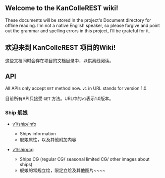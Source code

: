 ## Welcome to the KanColleREST wiki!

These documents will be stored in the project's Document directory for offline reading. I'm not a native English
speaker, so please forgive and point out the grammar and spelling errors in this project, I'll be grateful for it.

## 欢迎来到 KanColleREST 项目的Wiki!

这些文档同时会存在项目的文档目录中，以供离线阅读。

## API

All APIs only accept `GET` method now. `v1` in URL stands for version 1.0.

目前所有API只接受 `GET` 方法。URL中的`v1`表示1.0版本。

### Ship 舰娘

* [v1/ship/info](https://github.com/boholder/KanColleREST/wiki/api-ship-info)
    * Ships information
    * 舰娘属性，以及其他附加内容

* [v1/ship/cg](https://github.com/boholder/KanColleREST/wiki/api-ship-cg)
    * Ships CG (regular CG/ seasonal limited CG/ other images about ships)
    * 舰娘的常规立绘，限定立绘及其他图片~~~~